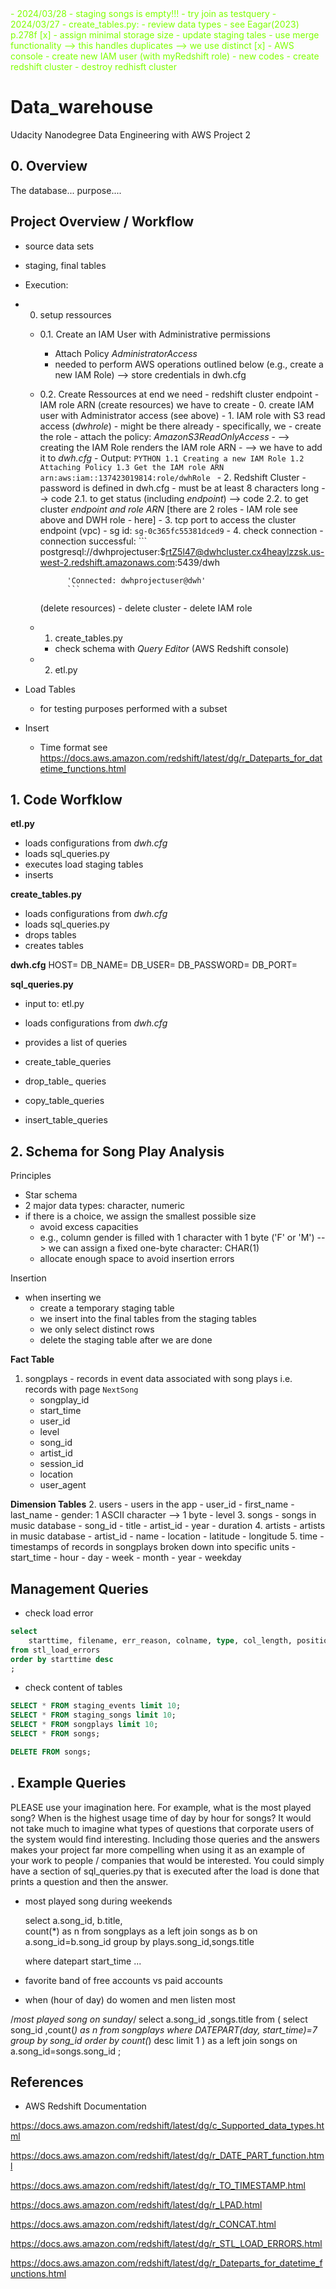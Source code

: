 <style>
    blue { color: blue }
    aqua { color: aqua }
    corn { color: cornflowerblue }
    red { color: red }
    green { color: chartreuse }
    yellow { color: yellow }
</style>

<green>
- 2024/03/28
    - staging songs is empty!!!
    - try join as testquery
- 2024/03/27
    - create_tables.py: 
        - review data types - see Eagar(2023) p.278f  [x]
            - assign minimal storage size
        - update staging tales
            - use merge functionality
             --> this handles duplicates
                --> we use distinct                 [x]
    - AWS console
        - create new IAM user
        (with myRedshift role)
    - new codes
        - create redshift cluster
        - destroy redhisft cluster
</green>

# Data_warehouse
Udacity Nanodegree Data Engineering with AWS Project 2

## 0. Overview

The database... purpose....

## Project Overview / Workflow
- source data sets
- staging, final tables

- Execution:   
- 0. setup ressources
    - 0.1. Create an IAM User with Administrative permissions
        - Attach Policy _AdministratorAccess_
        - needed to perform AWS operations outlined below (e.g., create a new IAM Role)
        --> store credentials in dwh.cfg
    - 0.2. Create Ressources
        at end we need
            - redshift cluster endpoint
            - IAM role ARN
        (create resources)
        we have to create
            - 0. create IAM user with Administrator access (see above)
            - 1. IAM role with S3 read access (_dwhrole_) - might be there already
                - specifically, we
                    - create the role
                    - attach the policy: _AmazonS3ReadOnlyAccess_
                - --> creating the IAM Role renders the IAM role ARN
                - --> we have to add it to _dwh.cfg_
                - Output:
                ```PYTHON
                1.1 Creating a new IAM Role
                1.2 Attaching Policy
                1.3 Get the IAM role ARN
                arn:aws:iam::137423019814:role/dwhRole
                ```
            - 2. Redshift Cluster
                - password is defined in dwh.cfg
                    - must be at least 8 characters long
                --> code 2.1. to get status (including _endpoint_)
                --> code 2.2. to get cluster _endpoint and role ARN_ [there are 2 roles - IAM role see above and DWH role - here]
            - 3. tcp port to access the cluster endpoint (vpc)
                - sg id: ```sg-0c365fc55381dced9```
            - 4. check connection
                - connection successful:
                ```
                postgresql://dwhprojectuser:$rtZ5l47@dwhcluster.cx4heaylzzsk.us-west-2.redshift.amazonaws.com:5439/dwh

                'Connected: dwhprojectuser@dwh'
                ```
        (delete resources)
            - delete cluster
            - delete IAM role
    - 1. create_tables.py
        - check schema with _Query Editor_ (AWS Redshift console)
    - 2. etl.py

- Load Tables
    - for testing purposes performed with a subset
- Insert
    - Time format see https://docs.aws.amazon.com/redshift/latest/dg/r_Dateparts_for_datetime_functions.html

## 1. Code Worfklow
**etl.py**   
- loads configurations from _dwh.cfg_
- loads sql_queries.py
- executes load staging tables
- inserts 


**create_tables.py**  
- loads configurations from _dwh.cfg_  
- loads sql_queries.py  
- drops tables  
- creates tables  

**dwh.cfg**
HOST=
DB_NAME=
DB_USER=
DB_PASSWORD=
DB_PORT=


**sql_queries.py**    
- input to: etl.py  
- loads configurations from _dwh.cfg_
- provides a list of queries

- create_table_queries
- drop_table_ queries
- copy_table_queries  
- insert_table_queries  

## 2. Schema for Song Play Analysis

Principles
- Star schema
- 2 major data types: character, numeric
- if there is a choice, we assign the smallest possible size
    - avoid excess capacities 
    - e.g., column gender is filled with 1 character with 1 byte ('F' or 'M') --> we can assign a fixed one-byte character: CHAR(1)
    - allocate enough space to avoid insertion errors

Insertion
- when inserting we 
    - create a temporary staging table
    - we insert into the final tables from the staging tables
    - we only select distinct rows
    - delete the staging table after we are done

**Fact Table**
1. songplays - records in event data associated with song plays i.e. records with page ```NextSong```
    - songplay_id
    - start_time
    - user_id
    - level
    - song_id 
    - artist_id
    - session_id 
    - location
    - user_agent

**Dimension Tables**
2. users - users in the app
    - user_id
    - first_name
    - last_name
    - gender: 1 ASCII character --> 1 byte
    - level
3. songs - songs in music database
    - song_id
    - title
    - artist_id
    - year
    - duration
4. artists - artists in music database
    - artist_id
    - name
    - location
    - latitude
    - longitude
5. time - timestamps of records in songplays broken down into specific units
    - start_time
    - hour
    - day
    - week
    - month
    - year
    - weekday



## Management Queries

- check load error
```SQL
select 	
    starttime, filename, err_reason, colname, type, col_length, position, raw_field_value
from stl_load_errors
order by starttime desc
; 
```

- check content of tables
```SQL
SELECT * FROM staging_events limit 10;
SELECT * FROM staging_songs limit 10;
SELECT * FROM songplays limit 10;
SELECT * FROM songs;
```

```SQL
DELETE FROM songs;
```

## . Example Queries


PLEASE use your imagination here. For example, what is the most played song? When is the highest usage time of day by hour for songs? It would not take much to imagine what types of questions that corporate users of the system would find interesting. Including those queries and the answers makes your project far more compelling when using it as an example of your work to people / companies that would be interested. You could simply have a section of sql_queries.py that is executed after the load is done that prints a question and then the answer.



- most played song during weekends
    
    select
        a.song_id,
        b.title,    
        count(*) as n
    from songplays as a
    left join songs as b
        on a.song_id=b.song_id
    group by plays.song_id,songs.title

    
    where datepart start_time ...
- favorite band of free accounts vs paid accounts

- when (hour of day) do women and men listen most


/*most played song on sunday*/
select
	a.song_id
    ,songs.title
from (
    select 
            song_id
            ,count(*) as n
    from songplays
    where DATEPART(day, start_time)=7
    group by song_id
    order by count(*) desc
    limit 1
  	) as a
left join songs
	on a.song_id=songs.song_id
;



## References
- AWS Redshift Documentation

https://docs.aws.amazon.com/redshift/latest/dg/c_Supported_data_types.html

https://docs.aws.amazon.com/redshift/latest/dg/r_DATE_PART_function.html

https://docs.aws.amazon.com/redshift/latest/dg/r_TO_TIMESTAMP.html

https://docs.aws.amazon.com/redshift/latest/dg/r_LPAD.html

https://docs.aws.amazon.com/redshift/latest/dg/r_CONCAT.html

https://docs.aws.amazon.com/redshift/latest/dg/r_STL_LOAD_ERRORS.html

https://docs.aws.amazon.com/redshift/latest/dg/r_Dateparts_for_datetime_functions.html

